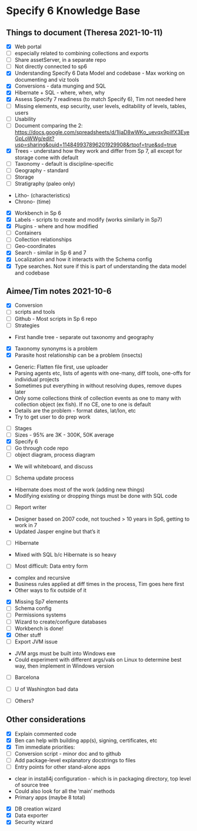 # Specify 6 Knowledge Base

## Things to document (Theresa  2021-10-11)

- [x]	Web portal 
- [ ]	especially related to combining collections and exports
- [ ]	Share assetServer, in a separate repo
- [ ]	Not directly connected to sp6
- [x]	Understanding Specify 6 Data Model and codebase - Max working on documenting and viz tools
- [x]	Conversions - data munging and SQL
- [x]	Hibernate + SQL - where, when, why
- [x]	Assess Specify 7 readiness (to match Specify 6), Tim not needed here
- [ ]	Missing elements, esp security,  user levels, editability of levels, tables, users
- [ ]	Usability
- [ ]	Document comparing the 2: https://docs.google.com/spreadsheets/d/1ljaD8wWKo_uevqx9pilfX3EyeGpLoWWg/edit?usp=sharing&ouid=114849937896201929908&rtpof=true&sd=true
- [x]	Trees - understand how they work and differ from Sp 7, all except for storage come with default
- [ ]	Taxonomy - default is discipline-specific
- [ ]	Geography - standard
- [ ]	Storage
- [ ]	Stratigraphy (paleo only)
- Litho- (characteristics)
-	Chrono- (time)
- [x]	Workbench in Sp 6
- [x]	Labels - scripts to create and modify (works similarly in Sp7)
- [x]	Plugins - where and how modified
- [ ]	Containers
- [ ]	Collection relationships
- [ ]	Geo-coordinates
- [x]	Search - similar in Sp 6 and 7
- [x]	Localization and how it interacts with the Schema config
- [x]	Type searches.  Not sure if this is part of understanding the data model and codebase

## Aimee/Tim notes 2021-10-6
- [x]	Conversion 
- [ ]	scripts and tools 
- [ ]	Github - Most scripts in Sp 6 repo
- [ ]	Strategies
-	First handle tree - separate out taxonomy and geography 
- [x]	Taxonomy synonyms is a problem
- [x]	Parasite host relationship can be a problem (insects)
-	Generic: Flatten  file first, use uploader
-	Parsing agents etc, lists of agents with one-many,  diff tools, one-offs for individual projects
-	Sometimes put everything in without resolving dupes, remove dupes later
-	Only some collections think of collection events as one to many with  collection object (ex fish).  If no CE, one to one is default
-	Details are the problem - format dates, lat/lon, etc
-	Try to get user to do prep work
- [ ]	Stages
- [ ]	Sizes - 95% are 3K - 300K, 50K average
- [x]	Specify 6
- [ ]	Go through code repo
- [ ]	object diagram, process diagram
-	We will whiteboard, and discuss 
- [ ]	Schema update process
-	Hibernate does most of the work (adding new things)
-	Modifying existing or dropping things must be done with SQL code
- [ ]	Report writer
-	Designer based on 2007 code, not touched > 10 years in Sp6, getting to work in 7
-	Updated Jasper engine but that’s it
- [ ]	Hibernate
-	Mixed with SQL b/c Hibernate is so heavy
- [ ]	Most difficult: Data entry form 
-	complex and recursive
-	Business rules applied at diff times in the process, Tim goes here first
-	Other ways to fix outside of it
- [x]	Missing Sp7 elements 
- [ ]	Schema config
- [ ]	Permissions systems
- [ ]	Wizard to create/configure databases
- [ ]	Workbench is done!
- [x]	Other stuff
- [ ]	Export JVM issue
-	JVM args must be built into Windows exe
-	Could experiment with different args/vals on Linux to determine best way, then implement in Windows version
- [ ]	Barcelona
- [ ]	U of Washington bad data
- [ ]	Others?


## Other considerations
- [x]	Explain commented code
- [x]	Ben can help with building app(s), signing, certificates, etc
- [x]	Tim immediate priorities:
- [ ]	Conversion script - minor doc and to github
- [ ]	Add package-level explanatory docstrings to files
- [ ]	Entry points for other stand-alone apps
-	clear in install4j configuration - which is in packaging directory, top level of source tree
-	Could also look for all the ‘main’ methods
-	Primary apps (maybe 8 total)
- [x]	DB creation wizard
- [x]	Data exporter
- [x]	Security wizard
